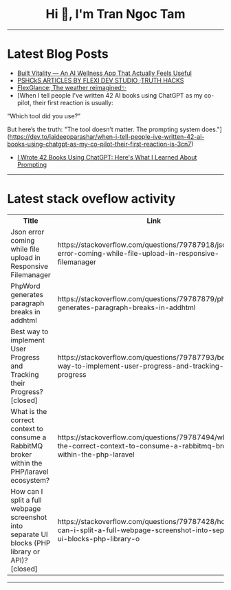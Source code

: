<h1 align="center">Hi 👋, I'm Tran Ngoc Tam</h1>

---

# Latest Blog Posts 
<!-- BLOG-POST-LIST:START -->
- [Built Vitality — An AI Wellness App That Actually Feels Useful](https://dev.to/kapillamba4/built-vitality-an-ai-wellness-app-that-actually-feels-useful-3m99)
- [PSHCkS ARTICLES BY FLEXI DEV STUDIO ;TRUTH HACKS](https://dev.to/flexi_dev_4c0ce990523a164/pshcks-articles-by-flexi-dev-studio-truth-hacks-ill)
- [FlexGlance; The weather reimagined✨](https://dev.to/flexi_dev_4c0ce990523a164/flexglance-the-weather-reimagined-36a)
- [When I tell people I&#39;ve written 42 AI books using ChatGPT as my co-pilot, their first reaction is usually:

“Which tool did you use?”

But here’s the truth: &quot;The tool doesn’t matter. The prompting system does.&quot;](https://dev.to/jaideepparashar/when-i-tell-people-ive-written-42-ai-books-using-chatgpt-as-my-co-pilot-their-first-reaction-is-3cn7)
- [I Wrote 42 Books Using ChatGPT: Here&#39;s What I Learned About Prompting](https://dev.to/jaideepparashar/i-wrote-42-books-using-chatgpt-heres-what-i-learned-about-prompting-5fc8)
<!-- BLOG-POST-LIST:END -->

---

# Latest stack oveflow activity
<table>
  <tr><th>Title</th><th>Link</th></tr>
  <!-- STACKOVERFLOW:START --><tr><td>Json error coming while file upload in Responsive Filemanager</td><td>https://stackoverflow.com/questions/79787918/json-error-coming-while-file-upload-in-responsive-filemanager</td></tr><tr><td>PhpWord generates paragraph breaks in addhtml</td><td>https://stackoverflow.com/questions/79787879/phpword-generates-paragraph-breaks-in-addhtml</td></tr><tr><td>Best way to implement User Progress and Tracking their Progress? [closed]</td><td>https://stackoverflow.com/questions/79787793/best-way-to-implement-user-progress-and-tracking-their-progress</td></tr><tr><td>What is the correct context to consume a RabbitMQ broker within the PHP/laravel ecosystem?</td><td>https://stackoverflow.com/questions/79787494/what-is-the-correct-context-to-consume-a-rabbitmq-broker-within-the-php-laravel</td></tr><tr><td>How can I split a full webpage screenshot into separate UI blocks &lpar;PHP library or API&rpar;? [closed]</td><td>https://stackoverflow.com/questions/79787428/how-can-i-split-a-full-webpage-screenshot-into-separate-ui-blocks-php-library-o</td></tr><!-- STACKOVERFLOW:END -->
</table>

---


